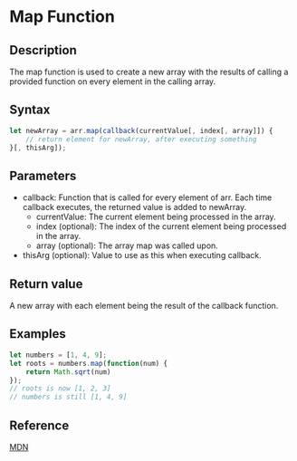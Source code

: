 # Map Function 

## Description
The map function is used to create a new array with the results of calling a provided function on every element in the calling array.

## Syntax
```javascript
let newArray = arr.map(callback(currentValue[, index[, array]]) {
    // return element for newArray, after executing something
}[, thisArg]);
```

## Parameters
- callback: Function that is called for every element of arr. Each time callback executes, the returned value is added to newArray.
    - currentValue: The current element being processed in the array.
    - index (optional): The index of the current element being processed in the array.
    - array (optional): The array map was called upon.  
- thisArg (optional): Value to use as this when executing callback.

## Return value
A new array with each element being the result of the callback function.

## Examples
```javascript
let numbers = [1, 4, 9];
let roots = numbers.map(function(num) {
    return Math.sqrt(num)
});
// roots is now [1, 2, 3]
// numbers is still [1, 4, 9]
```


## Reference
[MDN](https://developer.mozilla.org/en-US/docs/Web/JavaScript/Reference/Global_Objects/Array/map)

